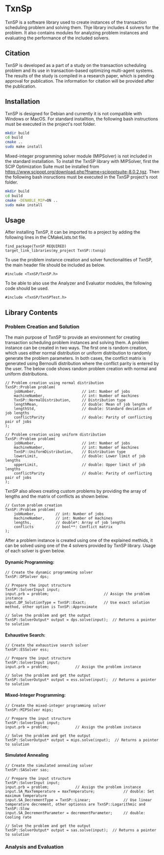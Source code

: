 # TxnSp
TxnSP is a software library used to create instances of the transaction scheduling problem and solving them. Thje library includes 4 solvers for the problem. It also contains modules for analyzing problem instances and evaluating the performance of the included solvers.

## Citation
TxnSP is developed as a part of a study on the transaction scheduling problem and its use in transaction-based optimizing multi-agent systems. The results of the study is compiled in a research paper, which is pending approval for publication. The information for citation will be provided after the publication.

## Installation
TxnSP is designed for Debian and currently it is not compatible with Windows or MacOS. For standard installtion, the following bash instructions must be executed in the project's root folder.

```bash
mkdir build
cd build
cmake ..
sudo make install
```

Mixed-integer programming solver module (MIPSolver) is not included in the standard installation. To install the TxnSP library with MIPSolver, first the SCIP Optimization Suite must be installed from https://www.scipopt.org/download.php?fname=scipoptsuite-8.0.2.tgz. Then the following bash insructions must be executed in the TxnSP project's root folder.


```bash
mkdir build
cd build
cmake -DENABLE_MIP=ON ..
sudo make install
```

## Usage
After installing TxnSP, it can be imported to a project by adding the following lines in the CMakeLists.txt file.

```
find_package(TxnSP REQUIRED)
target_link_libraries(my_project TxnSP::txnsp)
```

To use the problem instance creation and solver functionalities of TxnSP, the main header file should be included as below.

```
#include <TxnSP/TxnSP.h>
```

To be able to also use the Analyzer and Evaluator modules, the following code should be used.

```
#include <TxnSP/TxnSPTest.h>
```

## Library Contents

### Problem Creation and Solution
The main purpose of TxnSP to provide an environment for creating transaction scheduling problem instances and solving them. A problem instance can be created in two ways. The first one is random creation, which uses either normal distribution or uniform distribution to randomly generate the problem parameters. In both cases, the conflict matrix is generated using Bernoulli distribution where the conflict parity is entered by the user. The below code shows random problem creation with normal and uniform distributions.

```
// Problem creation using normal distribution
TxnSP::Problem problem(
    jobNumber,                     // int: Number of jobs
    machineNumber,                 // int: Number of machines
    TxnSP::NormalDistribution,     // Distribution type
    lengthMean,                    // double: Mean of job lengths
    lengthStd,                     // double: Standard deviation of job lengths
    conflictParity                 // double: Parity of conflicting pair of jobs
);
```

```
// Problem creation using uniform distribution
TxnSP::Problem problem(
    jobNumber,                     // int: Number of jobs
    machineNumber,                 // int: Number of machines
    TxnSP::UniformDistribution,    // Distribution type
    lowerLimit,                    // double: Lower limit of job lengths
    upperLimit,                    // double: Upper limit of job lengths
    conflictParity                 // double: Parity of conflicting pair of jobs
);
```

TxnSP also allows creating custom problems by providing the array of lengths and the matrix of conflicts as shown below.

```
// Custom problem creation
TxnSP::Problem problem(
    jobNumber,         // int: Number of jobs
    machineNumber,     // int: Number of machines
    lengths,           // double*: Array of job lengths
    conflicts          // bool**: Conflict matrix
);
```

After a problem instance is created using one of the explained methids, it can be solved using one of the 4 solvers provided by TxnSP library. Usage of each solver is given below.

#### Dynamic Programming:
```
// Create the dynamic programming solver
TxnSP::DPSolver dps;

// Prepare the input structure
TxnSP::SolverInput input;
input.prb = problem;                         // Assign the problem instance
input.DP_SolutionType = TxnSP::Exact;        // Use exact solution method, other option is TxnSP::Approximate

// Solve the problem and get the output
TxnSP::SolverOutput* output = dps.solve(input);  // Returns a pointer to solution
```

#### Exhaustive Search:
```
// Create the exhaustive search solver
TxnSP::ESSolver ess;

// Prepare the input structure
TxnSP::SolverInput input;
input.prb = problem;            // Assign the problem instance

// Solve the problem and get the output
TxnSP::SolverOutput* output = ess.solve(input);  // Returns a pointer to solution
```


#### Mixed-Integer Programming:
```
// Create the mixed-integer programming solver
TxnSP::MIPSolver mips;

// Prepare the input structure
TxnSP::SolverInput input;
input.prb = problem;            // Assign the problem instance

// Solve the problem and get the output
TxnSP::SolverOutput* output = mips.solve(input);  // Returns a pointer to solution
```

#### Simulated Annealing
```
// Create the simulated annealing solver
TxnSP::SASolver sas;

// Prepare the input structure
TxnSP::SolverInput input;
input.prb = problem;            // Assign the problem instance
input.SA_MaxTemperature = maxTemperature;             // double: Set maximum temperature
input.SA_DecrementType = TxnSP::Linear;               // Use linear temperature decrement, other optionss are TxnSP::Logarithmic and TxnSP::Slow
input.SA_DecrementParameter = decrementParameter;     // double: Cooling rate

// Solve the problem and get the output
TxnSP::SolverOutput* output = sas.solve(input);  // Returns a pointer to solution
```

### Analysis and Evaluation
